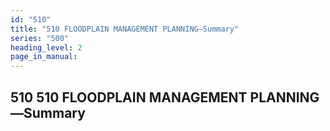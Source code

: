 ```yaml
---
id: "510"
title: "510 FLOODPLAIN MANAGEMENT PLANNING—Summary"
series: "500"
heading_level: 2
page_in_manual: 
---
```


## 510 510 FLOODPLAIN MANAGEMENT PLANNING—Summary